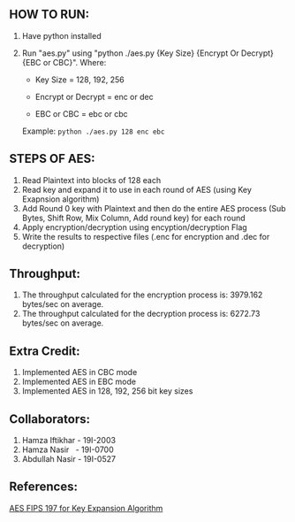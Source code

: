 ## HOW TO RUN:

1) Have python installed
2) Run "aes.py" using "python ./aes.py {Key Size} {Encrypt Or Decrypt} {EBC or CBC}".
   Where:
  
    - Key Size = 128, 192, 256

    - Encrypt or Decrypt = enc or dec

    - EBC or CBC = ebc or cbc

    Example: `python ./aes.py 128 enc ebc`

## STEPS OF AES:

1) Read Plaintext into blocks of 128 each
2) Read key and expand it to use in each round of AES (using Key Exapnsion algorithm)
3) Add Round 0 key with Plaintext and then do the entire AES process (Sub Bytes, Shift Row, Mix Column, Add round key) for each round
4) Apply encryption/decryption using encyption/decryption Flag
5) Write the results to respective files (.enc for encryption and .dec for decryption)

## Throughput:
1) The throughput calculated for the encryption process is: 3979.162 bytes/sec on average.
2) The throughput calculated for the decryption process is: 6272.73 bytes/sec on average.

## Extra Credit:

1) Implemented AES in CBC mode
2) Implemented AES in EBC mode
3) Implemented AES in 128, 192, 256 bit key sizes

## Collaborators:

1) Hamza Iftikhar - 19I-2003
2) Hamza Nasir&nbsp;&nbsp;&nbsp;- 19I-0700
3) Abdullah Nasir - 19I-0527


## References:
[AES FIPS 197 for Key Expansion Algorithm](https://www.google.com/url?sa=t&rct=j&q=&esrc=s&source=web&cd=&cad=rja&uact=8&ved=2ahUKEwiZws_X2ev6AhUMiGMGHdPzC0IQFnoECBYQAQ&url=https%3A%2F%2Fnvlpubs.nist.gov%2Fnistpubs%2Ffips%2Fnist.fips.197.pdf&usg=AOvVaw0J97nT9qC7WdbmybdjrXHE)
